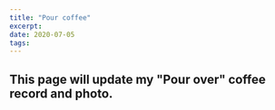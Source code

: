 ```yaml
---
title: "Pour coffee"
excerpt:
date: 2020-07-05
tags: 
---
```


## This page will update my "Pour over" coffee record and photo.
